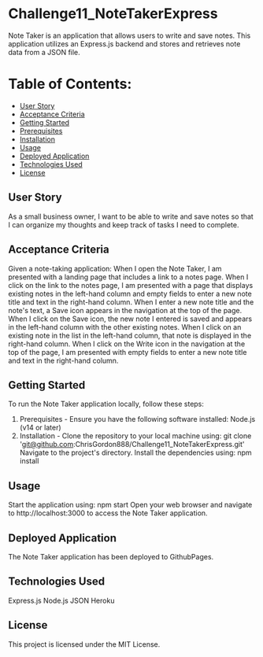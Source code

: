 # Challenge11_NoteTakerExpress
Note Taker is an application that allows users to write and save notes. This application utilizes an Express.js backend and stores and retrieves note data from a JSON file.


# Table of Contents:
 - [User Story](#user-story)
 - [Acceptance Criteria](#acceptance-criteria)
 - [Getting Started](#getting-started)
 - [Prerequisites](#prerequisites)
 - [Installation](#installation)
 - [Usage](#usage)
 - [Deployed Application](#deployed-application)
 - [Technologies Used](#technologies-used)
 - [License](#license)


## User Story
As a small business owner, I want to be able to write and save notes so that I can organize my thoughts and keep track of tasks I need to complete.

## Acceptance Criteria
Given a note-taking application:
When I open the Note Taker, I am presented with a landing page that includes a link to a notes page.
When I click on the link to the notes page, I am presented with a page that displays existing notes in the left-hand column and empty fields to enter a new note title and text in the right-hand column.
When I enter a new note title and the note's text, a Save icon appears in the navigation at the top of the page.
When I click on the Save icon, the new note I entered is saved and appears in the left-hand column with the other existing notes.
When I click on an existing note in the list in the left-hand column, that note is displayed in the right-hand column.
When I click on the Write icon in the navigation at the top of the page, I am presented with empty fields to enter a new note title and text in the right-hand column.

## Getting Started
To run the Note Taker application locally, follow these steps:
1) Prerequisites - 
Ensure you have the following software installed:
Node.js (v14 or later)
2) Installation - 
Clone the repository to your local machine using:
git clone 'git@github.com:ChrisGordon888/Challenge11_NoteTakerExpress.git'
Navigate to the project's directory.
Install the dependencies using: npm install

## Usage
Start the application using: npm start
Open your web browser and navigate to http://localhost:3000 to access the Note Taker application.

## Deployed Application
The Note Taker application has been deployed to GithubPages.


## Technologies Used
Express.js
Node.js
JSON
Heroku

## License
This project is licensed under the MIT License.